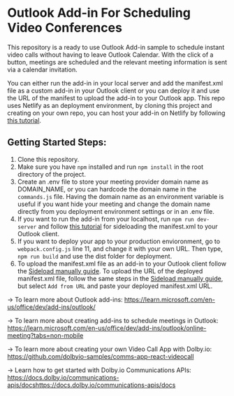 # Outlook Add-in For Scheduling Video Conferences

This repository is a ready to use Outlook Add-in sample to schedule instant video calls without having to leave Outlook Calendar. With the click of a button, meetings are scheduled and the relevant meeting information is sent via a calendar invitation. 

You can either run the add-in in your local server and add the manifest.xml file as a custom add-in in your Outlook client or you can deploy it and use the URL of the manifest to upload the add-in to your Outlook app. This repo uses Netlify as an deployment environment, by cloning this project and creating on your own repo, you can host your add-in on Netlify by following [this tutorial](https://www.netlify.com/blog/2016/09/29/a-step-by-step-guide-deploying-on-netlify/).

## Getting Started Steps:
1. Clone this repository. 
2. Make sure you have `npm` installed and run `npm install` in the root directory of the project.
3. Create an .env file to store your meeting provider domain name as DOMAIN_NAME, or you can hardcode the domain name in the `commands.js` file. Having the domain name as an environment variable is useful if you want hide your meeting and change the domain name directly from you deployment environment settings or in an .env file. 
4. If you want to run the add-in from your localhost, run `npm run dev-server` and follow [this tutorial](https://learn.microsoft.com/en-us/office/dev/add-ins/outlook/sideload-outlook-add-ins-for-testing?tabs=windows) for sideloading the manifest.xml to your Outlook client.
5. If you want to deploy your app to your production envioronment, go to `webpack.config.js` line 11, and change it with your own URL.
Then type, `npm run build` and use the dist folder for deployment.
6. To upload the manifest.xml file as an add-in to your Outlook client follow the [Sideload manually guide](https://learn.microsoft.com/en-us/office/dev/add-ins/outlook/sideload-outlook-add-ins-for-testing?tabs=windows#sideload-manually). To upload the URL of the deployed manifest.xml file, follow the same steps in the [Sideload manually guide](https://learn.microsoft.com/en-us/office/dev/add-ins/outlook/sideload-outlook-add-ins-for-testing?tabs=windows#sideload-manually), but select `Add from URL` and paste your deployed manifest.xml URL. 

-> To learn more about Outlook add-ins: https://learn.microsoft.com/en-us/office/dev/add-ins/outlook/ 

-> To learn more about creating add-ins to schedule meetings in Outlook: https://learn.microsoft.com/en-us/office/dev/add-ins/outlook/online-meeting?tabs=non-mobile

-> To learn more about creating your own Video Call App with Dolby.io: https://github.com/dolbyio-samples/comms-app-react-videocall

-> Learn how to get started with Dolby.io Communications APIs: https://docs.dolby.io/communications-apis/docshttps://docs.dolby.io/communications-apis/docs